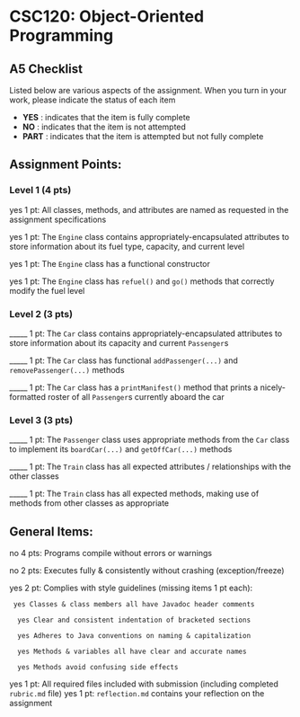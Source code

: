 # CSC120: Object-Oriented Programming
## A5 Checklist

Listed below are various aspects of the assignment.  When you turn in your work, please indicate the status of each item

- **YES** : indicates that the item is fully complete
- **NO** : indicates that the item is not attempted
- **PART** : indicates that the item is attempted but not fully complete


## Assignment Points:

### Level 1 (4 pts)

yes 1 pt: All classes, methods, and attributes are named as requested in the assignment specifications

yes 1 pt: The `Engine` class contains appropriately-encapsulated attributes to store information about its fuel type, capacity, and current level

yes 1 pt: The `Engine` class has a functional constructor

yes 1 pt: The `Engine` class has `refuel()` and `go()` methods that correctly modify the fuel level

### Level 2 (3 pts)

_____ 1 pt: The `Car` class contains appropriately-encapsulated attributes to store information about its capacity and current `Passenger`s

_____ 1 pt: The `Car` class has functional `addPassenger(...)` and `removePassenger(...)` methods

_____ 1 pt: The `Car` class has a `printManifest()` method that prints a nicely-formatted roster of all `Passenger`s currently aboard the car

### Level 3 (3 pts)

_____ 1 pt: The `Passenger` class uses appropriate methods from the `Car` class to implement its `boardCar(...)` and `getOffCar(...)` methods

_____ 1 pt: The `Train` class has all expected attributes / relationships with the other classes

_____ 1 pt: The `Train` class has all expected methods, making use of methods from other classes as appropriate



## General Items:

no 4 pts: Programs compile without errors or warnings

no 2 pts: Executes fully & consistently without crashing (exception/freeze)

yes 2 pt: Complies with style guidelines (missing items 1 pt each):

     yes Classes & class members all have Javadoc header comments

      yes Clear and consistent indentation of bracketed sections

      yes Adheres to Java conventions on naming & capitalization

      yes Methods & variables all have clear and accurate names

      yes Methods avoid confusing side effects

yes 1 pt: All required files included with submission (including completed `rubric.md` file)
yes 1 pt: `reflection.md` contains your reflection on the assignment
